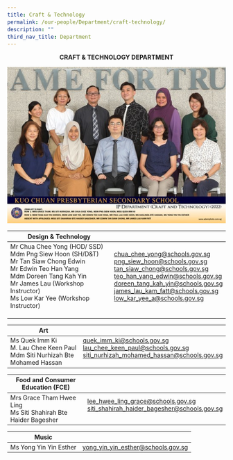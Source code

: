 ```yaml
---
title: Craft & Technology
permalink: /our-people/Department/craft-technology/
description: ""
third_nav_title: Department
---
```

**<center>CRAFT &amp; TECHNOLOGY DEPARTMENT</center>**


![](/images/Our%20People/Departments/cnt.jpg)

<table>
<thead>
  <tr>
    <th>Design &amp; Technology</th>
    <th></th>
  </tr>
</thead>
<tbody>
  <tr>
    <td>Mr Chua Chee Yong (HOD/ SSD)<br>Mdm Png Siew Hoon (SH/D&amp;T)<br>Mr Tan Siaw Chong Edwin<br>Mr Edwin Teo Han Yang<br>Mdm Doreen Tang Kah Yin<br>Mr James Lau (Workshop Instructor)<br>Ms Low Kar Yee (Workshop Instructor)<br><br></td>
    <td><a href="mailto:chua_chee_yong@schools.gov.sg">chua_chee_yong@schools.gov.sg</a><br><a href="mailto:png_siew_hoon@schools.gov.sg">png_siew_hoon@schools.gov.sg</a><br><a href="mailto:tan_siaw_chong@schools.gov.sg">tan_siaw_chong@schools.gov.sg</a><br><a href="mailto:teo_han_yang_edwin@schools.gov.sg">teo_han_yang_edwin@schools.gov.sg</a><br><a href="mailto:doreen_tang_kah_yin@schools.gov.sg">doreen_tang_kah_yin@schools.gov.sg</a><br><a href="mailto:james_lau_kam_fatt@schools.gov.sg">james_lau_kam_fatt@schools.gov.sg</a><br><a href="mailto:low_kar_yee_a@schools.gov.sg">low_kar_yee_a@schools.gov.sg</a><br><br></td>
  </tr>
	</tbody>
	</table>
	<table>
<thead>	
<tr>
<th>Art</th>
	<th></th>
</tr>
</thead>
<tbody>
<tr>
 <td>Ms Quek Imm Ki<br>M. Lau Chee Keen Paul<br>Mdm Siti Nurhizah Bte Mohamed Hassan<br></td>
    <td><a href="mailto:quek_imm_ki@schools.gov.sg">quek_imm_ki@schools.gov.sg</a><br><a href="mailto:lau_chee_keen_paul@schools.gov.sg">lau_chee_keen_paul@schools.gov.sg</a><br><a href="mailto:siti_nurhizah_mohamed_hassan@schools.gov.sg">siti_nurhizah_mohamed_hassan@schools.gov.sg</a><br><br> </td>
 </tr>
	</tbody>
	</table>

<table>
<thead>	
<tr>
<th>Food and Consumer Education (FCE)</th>
	<th></th>
</tr>
</thead>
<tbody>
<tr>
<td>Mrs Grace Tham Hwee Ling<br>Ms Siti Shahirah Bte Haider Bagesher<br></td>
    <td> <a href="mailto:lee_hwee_ling_grace@schools.gov.sg">lee_hwee_ling_grace@schools.gov.sg</a><br><a href="mailto:siti_shahirah_haider_bagesher@schools.gov.sg">siti_shahirah_haider_bagesher@schools.gov.sg</a><br><br></td>
  </tr>
	</tbody></table>
	<table>
  <tbody>
	</tbody><thead>
  <tr>
    <th>Music</th>
    <th></th>
  </tr>
</thead>
  <tbody><tr>
    <td>Ms Yong Yin Yin Esther</td>
    <td><a href="mailto:yong_yin_yin_esther@schools.gov.sg">yong_yin_yin_esther@schools.gov.sg</a></td>
  </tr>
</tbody>
</table>